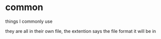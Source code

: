 # common
things I commonly use

they are all in their own file, the extention says the file format it will be in
